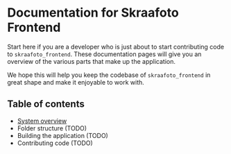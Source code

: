 # Documentation for Skraafoto Frontend

Start here if you are a developer who is just about to start contributing code to `skraafoto_frontend`.
These documentation pages will give you an overview of the various parts that make up the application.

We hope this will help you keep the codebase of `skraafoto_frontend` in great shape and make it enjoyable to work with. 

## Table of contents

- [System overview](../overview.md)
- Folder structure (TODO)
- Building the application (TODO)
- Contributing code (TODO)
